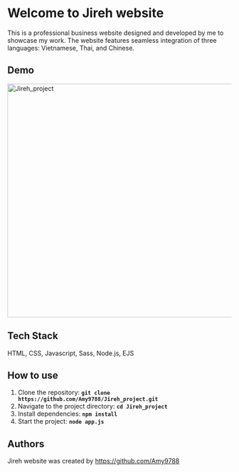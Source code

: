 # **Welcome to Jireh website**
This is a professional business website designed and developed by me to showcase my work. The website features seamless integration of three languages: Vietnamese, Thai, and Chinese. 
## **Demo**
<img width="525" alt="Jireh_project" src="https://github.com/user-attachments/assets/0002d369-2726-41b2-b2fd-84382324f43a" /><br/>
## **Tech Stack**
HTML, CSS, Javascript, Sass, Node.js, EJS
## **How to use**
1. Clone the repository: **`git clone https://github.com/Amy9788/Jireh_project.git`**
2. Navigate to the project directory: **`cd Jireh_project`**
3. Install dependencies: **`npm install`**
4. Start the project: **`node app.js`**
## **Authors**
Jireh website was created by https://github.com/Amy9788
